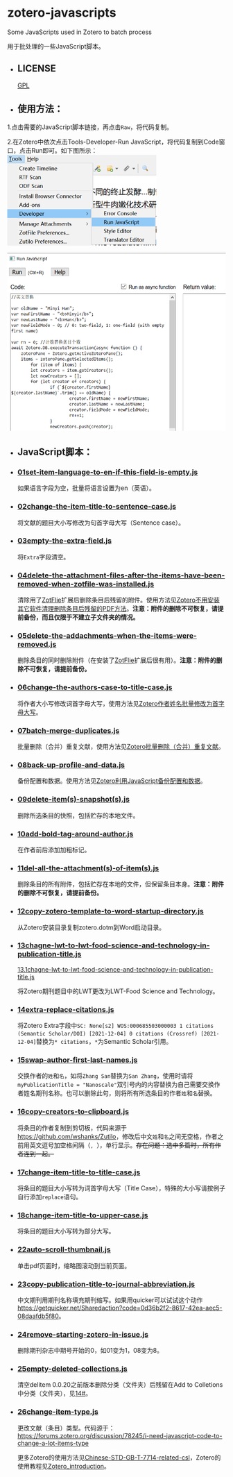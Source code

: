 # zotero-javascripts
Some JavaScripts used in Zotero to batch process

用于批处理的一些JavaScript脚本。

* ## LICENSE
  [GPL](https://www.gnu.org/licenses/gpl-3.0.txt)

* ## 使用方法：
1.点击需要的JavaScript脚本链接，再点击`Raw`，将代码复制。

2.在Zotero中依次点击Tools-Developer-Run JavaScript，将代码复制到Code窗口，点击Run即可。如下图所示：
<img src="./img/runJS.png" height=210>

<img src="./img/runJSCode.png" height=410>

* ## JavaScript脚本：

* ### [01set-item-language-to-en-if-this-field-is-empty.js]

     如果语言字段为空，批量将语言设置为en（英语）。
* ### [02change-the-item-title-to-sentence-case.js]
    将文献的题目大小写修改为句首字母大写（Sentence case）。

* ### [03empty-the-extra-field.js]
    将`Extra`字段清空。

* ### [04delete-the-attachment-files-after-the-items-have-been-removed-when-zotfile-was-installed.js]
    清除用了[ZotFlie](http://zotfile.com)扩展后删除条目后残留的附件。使用方法见[Zotero不用安装其它软件清理删除条目后残留的PDF方法](https://zhuanlan.zhihu.com/p/356071795)。**注意：附件的删除不可恢复，请提前备份，而且仅限于不建立子文件夹的情况。**

* ### [05delete-the-addachments-when-the-items-were-removed.js]
    删除条目的同时删除附件（在安装了[ZotFlie](http://zotfile.com)扩展后很有用）。**注意：附件的删除不可恢复，请提前备份。**

* ### [06change-the-authors-case-to-title-case.js]
    将作者大小写修改词首字母大写，使用方法见[Zotero作者姓名批量修改为首字母大写](https://zhuanlan.zhihu.com/p/354481222)。

* ### [07batch-merge-duplicates.js]
   批量删除（合并）重复文献，使用方法见[Zotero批量删除（合并）重复文献](https://zhuanlan.zhihu.com/p/352324486)。

* ### [08back-up-profile-and-data.js]
    备份配置和数据。使用方法见[Zotero利用JavaScript备份配置和数据](https://zhuanlan.zhihu.com/p/357859432)。

* ### [09delete-item(s)-snapshot(s).js]
    删除所选条目的快照，包括贮存的本地文件。

 * ### [10add-bold-tag-around-author.js]
    在作者前后添加加粗标记。

 * ### [11del-all-the-attachment(s)-of-item(s).js]
    删除条目的所有附件，包括贮存在本地的文件，但保留条目本身。**注意：附件的删除不可恢复，请提前备份。**

  * ### [12copy-zotero-template-to-word-startup-directory.js]
    从Zotero安装目录复制zotero.dotm到Word启动目录。

  * ### [13chagne-lwt-to-lwt-food-science-and-technology-in-publication-title.js]
    [13.1chagne-lwt-to-lwt-food-science-and-technology-in-publication-title.js]

    将Zotero期刊题目中的LWT更改为LWT-Food Science and Technology。

* ### [14extra-replace-citations.js]
    将Zotero Extra字段中`SC: None[s2]
WOS:000685503000003
1 citations (Semantic Scholar/DOI) [2021-12-04]
0 citations (Crossref) [2021-12-04]`替换为`* citations`，`*`为Semantic Scholar引用。


* ### [15swap-author-first-last-names.js]
    交换作者的`姓`和`名`，如将`Zhang San`替换为`San Zhang`，使用时请将`myPublicationTitle = "Nanoscale"`双引号内的内容替换为自己需要交换作者姓名期刊名称。也可以删除此句，则将所有所选条目的作者`姓`和`名`替换。

* ### [16copy-creators-to-clipboard.js]
    将条目的作者复制到剪切板，代码来源于<https://github.com/wshanks/Zutilo>，修改后中文`姓`和`名`之间无空格，作者之前用英文逗号加空格间隔（`, `），单行显示。~~存在问题：选中多篇时，所有作者连到一起。~~


* ### [17change-item-title-to-title-case.js]
    将条目的题目大小写转为词首字母大写（Title Case），特殊的大小写请按例子自行添加`replace`语句。

* ### [18change-item-title-to-upper-case.js]
    将条目的题目大小写转为部分大写。

* ### [22auto-scroll-thumbnail.js]
    单击pdf页面时，缩略图滚动到当前页面。

 * ### [23copy-publication-title-to-journal-abbreviation.js]
     中文期刊用期刊名称填充期刊缩写。如果用quicker可以试试这个动作<https://getquicker.net/Sharedaction?code=0d36b2f2-8617-42ea-aec5-08daafdb5f80>。

* ### [24remove-starting-zotero-in-issue.js]
     删除期刊杂志中期号开始的0，如01变为1，08变为8。


* ### [25empty-deleted-collections.js]
    清空delitem 0.0.20之前版本删除分类（文件夹）后残留在Add to Colletions中分类（文件夹），见[14#](https://github.com/redleafnew/delitemwithatt/issues/14#)。


* ### [26change-item-type.js]
   更改文献（条目）类型。代码源于：<https://forums.zotero.org/discussion/78245/i-need-javascript-code-to-change-a-lot-items-type>

    更多Zotero的使用方法见[Chinese-STD-GB-T-7714-related-csl](https://github.com/redleafnew/Chinese-std-GB-T-7714-related-csl)，Zotero的使用教程见[Zotero_introduction](https://github.com/redleafnew/Zotero_introduction)。


[01set-item-language-to-en-if-this-field-is-empty.js]:01set-item-language-to-en-if-this-field-is-empty.js
[02change-the-item-title-to-sentence-case.js]:02change-the-item-title-to-sentence-case.js
[03empty-the-extra-field.js]:03empty-the-extra-field.js
[04delete-the-attachment-files-after-the-items-have-been-removed-when-zotfile-was-installed.js]:04delete-the-attachment-files-after-the-items-have-been-removed-when-zotfile-was-installed.js
[05delete-the-addachments-when-the-items-were-removed.js]:05delete-the-addachments-when-the-items-were-removed.js
[06change-the-authors-case-to-title-case.js]:06change-the-authors-case-to-title-case.js
[07batch-merge-duplicates.js]:07batch-merge-duplicates.js
[08back-up-profile-and-data.js]:08back-up-profile-and-data.js
[09delete-item(s)-snapshot(s).js]:09delete-item(s)-snapshots.js
[10add-bold-tag-around-author.js]:10add-bold-tag-around-author.js
[11del-all-the-attachment(s)-of-item(s).js]:11del-all-the-attachment(s)-of-item(s).js
[12copy-zotero-template-to-word-startup-directory.js]:12copy-zotero-template-to-word-startup-directory.js
[13chagne-lwt-to-lwt-food-science-and-technology-in-publication-title.js]:13chagne-lwt-to-lwt-food-science-and-technology-in-publication-title.js
[13.1chagne-lwt-to-lwt-food-science-and-technology-in-publication-title.js]:13.1chagne-lwt-to-lwt-food-science-and-technology-in-publication-title.js
[14extra-replace-citations.js]:14extra-replace-citations.js
[15swap-author-first-last-names.js]:15swap-author-first-last-names.js
[16copy-creators-to-clipboard.js]:16copy-creators-to-clipboard.js
[17change-item-title-to-title-case.js]:17change-item-title-to-title-case.js
[18change-item-title-to-upper-case.js]:18change-item-title-to-upper-case.js
[22auto-scroll-thumbnail.js]:22auto-scroll-thumbnail.js
[23copy-publication-title-to-journal-abbreviation.js]:23copy-publication-title-to-journal-abbreviation.js
[24remove-starting-zotero-in-issue.js]:24remove-starting-zotero-in-issue.js
[25empty-deleted-collections.js]:25empty-deleted-collections.js
[26change-item-type.js]: 26change-item-type.js
